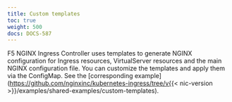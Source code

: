```yaml
---
title: Custom templates
toc: true
weight: 500
docs: DOCS-587
---
```



F5 NGINX Ingress Controller uses templates to generate NGINX configuration for Ingress resources, VirtualServer resources and the main NGINX configuration file. You can customize the templates and apply them via the ConfigMap. See the [corresponding example](https://github.com/nginxinc/kubernetes-ingress/tree/v{{< nic-version >}}/examples/shared-examples/custom-templates).

